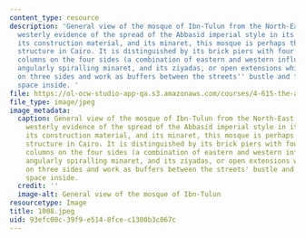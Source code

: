 ```yaml
---
content_type: resource
description: 'General view of the mosque of Ibn-Tulun from the North-East. The furthest
  westerly evidence of the spread of the Abbasid imperial style in its decoration,
  its construction material, and its minaret, this mosque is perhaps the most serene
  structure in Cairo. It is distinguished by its brick piers with four engaged brick
  columns on the four sides (a combination of eastern and western influences), its
  angularly spiralling minaret, and its ziyadas, or open extensions which ring it
  on three sides and work as buffers between the streets'' bustle and the religious
  space inside. '
file: https://ol-ocw-studio-app-qa.s3.amazonaws.com/courses/4-615-the-architecture-of-cairo-spring-2002/93efc00c39f9e5148fcec1300b3c067c_1008.jpeg
file_type: image/jpeg
image_metadata:
  caption: General view of the mosque of Ibn-Tulun from the North-East. The furthest
    westerly evidence of the spread of the Abbasid imperial style in its decoration,
    its construction material, and its minaret, this mosque is perhaps the most serene
    structure in Cairo. It is distinguished by its brick piers with four engaged brick
    columns on the four sides (a combination of eastern and western influences), its
    angularly spiralling minaret, and its ziyadas, or open extensions which ring it
    on three sides and work as buffers between the streets' bustle and the religious
    space inside.
  credit: ''
  image-alt: General view of the mosque of Ibn-Tulun
resourcetype: Image
title: 1008.jpeg
uid: 93efc00c-39f9-e514-8fce-c1300b3c067c
---
```

